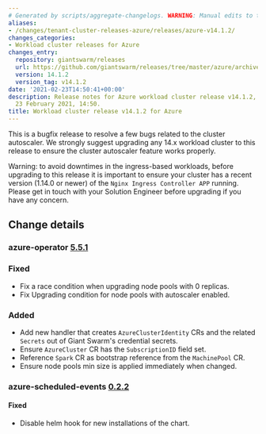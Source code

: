 ```yaml
---
# Generated by scripts/aggregate-changelogs. WARNING: Manual edits to this files will be overwritten.
aliases:
- /changes/tenant-cluster-releases-azure/releases/azure-v14.1.2/
changes_categories:
- Workload cluster releases for Azure
changes_entry:
  repository: giantswarm/releases
  url: https://github.com/giantswarm/releases/tree/master/azure/archived/v14.1.2
  version: 14.1.2
  version_tag: v14.1.2
date: '2021-02-23T14:50:41+00:00'
description: Release notes for Azure workload cluster release v14.1.2, published on
  23 February 2021, 14:50.
title: Workload cluster release v14.1.2 for Azure
---
```


This is a bugfix release to resolve a few bugs related to the cluster autoscaler.
We strongly suggest upgrading any 14.x workload cluster to this release to ensure the cluster autoscaler feature works properly.

Warning: to avoid downtimes in the ingress-based workloads, before upgrading to this release it is important to ensure your cluster has a recent version (1.14.0 or newer) of the `Nginx Ingress Controller APP` running. Please get in touch with your Solution Engineer before upgrading if you have any concern.

## Change details

### azure-operator [5.5.1](https://github.com/giantswarm/azure-operator/releases/tag/v5.5.1)

### Fixed

- Fix a race condition when upgrading node pools with 0 replicas.
- Fix Upgrading condition for node pools with autoscaler enabled.

### Added

- Add new handler that creates `AzureClusterIdentity` CRs and the related `Secrets` out of Giant Swarm's credential secrets.
- Ensure `AzureCluster` CR has the `SubscriptionID` field set.
- Reference `Spark` CR as bootstrap reference from the `MachinePool` CR.
- Ensure node pools min size is applied immediately when changed.


### azure-scheduled-events [0.2.2](https://github.com/giantswarm/azure-scheduled-events/releases/tag/v0.2.2)

#### Fixed
- Disable helm hook for new installations of the chart.

